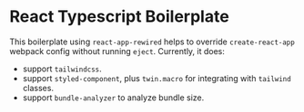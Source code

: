 # React Typescript Boilerplate

This boilerplate using `react-app-rewired` helps to override `create-react-app` webpack config without running `eject`. Currently, it does:

- support `tailwindcss`.
- support `styled-component`, plus `twin.macro` for integrating with `tailwind` classes.
- support `bundle-analyzer` to analyze bundle size.
